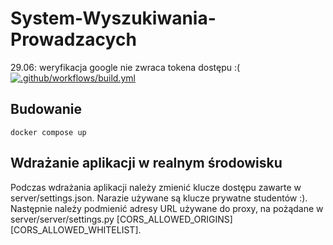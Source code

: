 # System-Wyszukiwania-Prowadzacych
29.06:
weryfikacja google nie zwraca tokena dostępu :(
[![.github/workflows/build.yml](https://github.com/serwus701/System-Wyszukiwania-Prowadzacych/actions/workflows/build.yml/badge.svg)](https://github.com/serwus701/System-Wyszukiwania-Prowadzacych/actions/workflows/build.yml)

## Budowanie
```
docker compose up
```

## Wdrażanie aplikacji w realnym środowisku
Podczas wdrażania aplikacji należy zmienić klucze dostępu zawarte w server/settings.json. Narazie używane są klucze prywatne studentów :). Następnie należy podmienić adresy URL używane do proxy, na pożądane w server/server/settings.py [CORS_ALLOWED_ORIGINS] [CORS_ALLOWED_WHITELIST].
